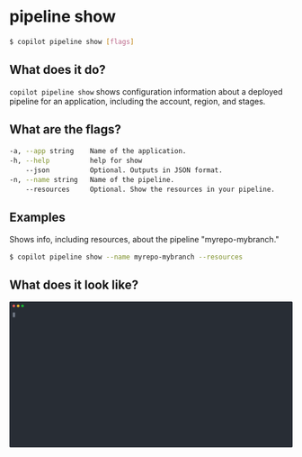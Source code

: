 # pipeline show
```bash
$ copilot pipeline show [flags]
```

## What does it do?
`copilot pipeline show` shows configuration information about a deployed pipeline for an application, including the account, region, and stages.

## What are the flags?
```bash
-a, --app string    Name of the application.
-h, --help          help for show
    --json          Optional. Outputs in JSON format.
-n, --name string   Name of the pipeline.
    --resources     Optional. Show the resources in your pipeline.
```

## Examples
Shows info, including resources, about the pipeline "myrepo-mybranch."
```bash
$ copilot pipeline show --name myrepo-mybranch --resources
```

## What does it look like?

![Running copilot pipeline show](https://raw.githubusercontent.com/kohidave/copilot-demos/master/pipeline-show.svg?sanitize=true)
